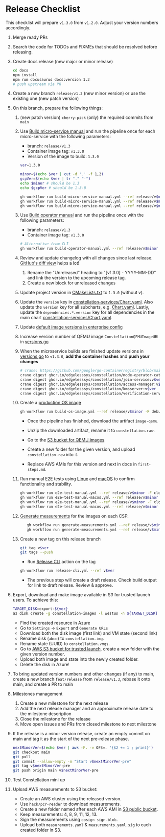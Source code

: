 # Release Checklist

This checklist will prepare `v1.3.0` from `v1.2.0`. Adjust your version numbers accordingly.

1. Merge ready PRs
2. Search the code for TODOs and FIXMEs that should be resolved before releasing.
3. Create docs release (new major or minor release)

    ```sh
    cd docs
    npm install
    npm run docusaurus docs:version 1.3
    # push upstream via PR
    ```

4. Create a new branch `release/v1.3` (new minor version) or use the existing one (new patch version)
5. On this branch, prepare the following things:
    1. (new patch version) `cherry-pick` (only) the required commits from `main`
    2. Use [Build micro-service manual](https://github.com/edgelesssys/constellation/actions/workflows/build-micro-service-manual.yml) and run the pipeline once for each micro-service with the following parameters:
        * branch: `release/v1.3`
        * Container image tag: `v1.3.0`
        * Version of the image to build: `1.3.0`

       ```sh
       ver=1.3.0
       ```

        ```sh
        minor=$(echo $ver | cut -d '.' -f 1,2)
        gcpVer=$(echo $ver | tr "." "-")
        echo $minor # should be 1.3
        echo $gcpVer # should be 1-3-0
        ```

        ```sh
        gh workflow run build-micro-service-manual.yml --ref release/v$minor -F microService=join-service -F imageTag=v$ver -F version=$ver --repo edgelesssys/constellation
        gh workflow run build-micro-service-manual.yml --ref release/v$minor -F microService=kmsserver -F imageTag=v$ver -F version=$ver --repo edgelesssys/constellation
        gh workflow run build-micro-service-manual.yml --ref release/v$minor -F microService=verification-service -F imageTag=v$ver -F version=$ver --repo edgelesssys/constellation
        ```

    3. Use [Build operator manual](https://github.com/edgelesssys/constellation/actions/workflows/build-operator-manual.yml) and run the pipeline once with the following parameters:
        * branch: `release/v1.3`
        * Container image tag: `v1.3.0`

        ```sh
        # Alternative from CLI
        gh workflow run build-operator-manual.yml --ref release/v$minor -F imageTag=v$ver --repo edgelesssys/constellation
        ```

    4. Review and update changelog with all changes since last release. [GitHub's diff view](https://github.com/edgelesssys/constellation/compare/v2.0.0...main) helps a lot!
       1. Rename the "Unreleased" heading to "[v1.3.0] - YYYY-MM-DD" and link the version to the upcoming release tag.
       2. Create a new block for unreleased changes
    5. Update project version in [CMakeLists.txt](/CMakeLists.txt) to `1.3.0` (without v).
    6. Update the `version` key in [constellation-services/Chart.yaml](/cli/internal/helm/charts/edgeless/constellation-services/Chart.yaml). Also update the `version` key for all subcharts, e.g. [Chart.yaml](/cli/internal/helm/charts/edgeless/constellation-services/charts/kms/Chart.yaml). Lastly, update the `dependencies.*.version` key for all dependencies in the main chart [constellation-services/Chart.yaml](/cli/internal/helm/charts/edgeless/constellation-services/Chart.yaml).
    7. Update [default image versions in enterprise config](/internal/config/images_enterprise.go)
    8. Increase version number of QEMU image `ConstellationQEMUImageURL` in [versions.go](../../internal/versions/versions.go#L64)
    9. When the microservice builds are finished update versions in [versions.go](../../internal/versions/versions.go#L33-L39) to `v1.3.0`, **add the container hashes** and **push your changes**.

        ```sh
        # crane: https://github.com/google/go-containerregistry/blob/main/cmd/crane/doc/crane.md
        crane digest ghcr.io/edgelesssys/constellation/node-operator-catalog:v$ver
        crane digest ghcr.io/edgelesssys/constellation/join-service:v$ver
        crane digest ghcr.io/edgelesssys/constellation/access-manager:v$ver
        crane digest ghcr.io/edgelesssys/constellation/kmsserver:v$ver
        crane digest ghcr.io/edgelesssys/constellation/verification-service:v$ver
        ```

    10. Create a [production OS image](/.github/workflows/build-os-image.yml)

        ```sh
        gh workflow run build-os-image.yml --ref release/v$minor -F debug=false -F imageVersion=v$ver
        ```

        * Once the pipeline has finished, download the artifact `image-qemu`.
        * Unzip the downloaded artifact, rename it to `constellation.raw`.
        * Go to the [S3 bucket for QEMU images](https://s3.console.aws.amazon.com/s3/buckets/cdn-constellation-backend?region=eu-central-1&prefix=constellation/images/mini-constellation/&showversions=false)
        * Create a new folder for the given version, and upload `constellation.raw` into it.

        * Replace AWS AMIs for this version and next in docs in `first-steps.md`.

    11. Run manual E2E tests using [Linux](/.github/workflows/e2e-test-manual.yml) and [macOS](/.github/workflows/e2e-test-manual-macos.yml) to confirm functionality and stability.

        ```sh
        gh workflow run e2e-test-manual.yml --ref release/v$minor -F cloudProvider=azure -F machineType=Standard_DC4as_v5 -F test="sonobuoy full" -F osImage=/CommunityGalleries/ConstellationCVM-b3782fa0-0df7-4f2f-963e-fc7fc42663df/Images/constellation/Versions/$ver -F isDebugImage=false
        gh workflow run e2e-test-manual-macos.yml --ref release/v$minor -F cloudProvider=azure -F machineType=Standard_DC4as_v5 -F test="sonobuoy full" -F osImage=/CommunityGalleries/ConstellationCVM-b3782fa0-0df7-4f2f-963e-fc7fc42663df/Images/constellation/Versions/$ver -F isDebugImage=false
        gh workflow run e2e-test-manual.yml --ref release/v$minor -F cloudProvider=gcp -F machineType=n2d-standard-4 -F test="sonobuoy full" -F osImage=projects/constellation-images/global/images/constellation-v$gcpVer -F isDebugImage=false
        gh workflow run e2e-test-manual-macos.yml --ref release/v$minor -F cloudProvider=gcp -F machineType=n2d-standard-4 -F test="sonobuoy full" -F osImage=projects/constellation-images/global/images/constellation-v$gcpVer -F isDebugImage=false
        ```

    12. [Generate measurements](/.github/workflows/generate-measurements.yml) for the images on each CSP.

        ```sh
           gh workflow run generate-measurements.yml --ref release/v$minor -F cloudProvider=azure -F osImage=/CommunityGalleries/ConstellationCVM-b3782fa0-0df7-4f2f-963e-fc7fc42663df/Images/constellation/Versions/$ver -F isDebugImage=false
           gh workflow run generate-measurements.yml --ref release/v$minor -F cloudProvider=gcp -F osImage=projects/constellation-images/global/images/constellation-v$gcpVer -F isDebugImage=false
        ```

    13. Create a new tag on this release branch

        ```sh
        git tag v$ver
        git tags --push
        ```

        * Run [Release CLI](https://github.com/edgelesssys/constellation/actions/workflows/release-cli.yml) action on the tag

        ```sh
        gh workflow run release-cli.yml --ref v$ver
        ```

        * The previous step will create a draft release. Check build output for link to draft release. Review & approve.
6. Export, download and make image available in S3 for trusted launch users. To achieve this:

    ```sh
    TARGET_DISK=export-${ver}
    az disk create -g constellation-images -l westus -n ${TARGET_DISK} --hyper-v-generation V2 --os-type Linux --sku standard_lrs --security-type TrustedLaunch --gallery-image-reference /subscriptions/0d202bbb-4fa7-4af8-8125-58c269a05435/resourceGroups/CONSTELLATION-IMAGES/providers/Microsoft.Compute/galleries/Constellation/images/constellation/versions/${ver}
    ```

    * Find the created resource in Azure
    * Go to `Settings` -> `Export` and `Generate URLs`
    * Download both the disk image (first link) and VM state (second link)
    * Rename disk (`abcd`) to `constellation.img`.
    * Rename state (UUID) to `constellation.vmgs`.
    * Go to [AWS S3 bucket for trusted launch](https://s3.console.aws.amazon.com/s3/buckets/cdn-constellation-backend?prefix=constellation/images/azure/trusted-launch/&region=eu-central-1), create a new folder with the given version number.
    * Upload both image and state into the newly created folder.
    * Delete the disk in Azure!

7. To bring updated version numbers and other changes (if any) to main, create a new branch `feat/release` from `release/v1.3`, rebase it onto main, and create a PR to main
8. Milestones management
   1. Create a new milestone for the next release
   2. Add the next release manager and an approximate release date to the milestone description
   3. Close the milestone for the release
   4. Move open issues and PRs from closed milestone to next milestone
9. If the release is a minor version release, create an empty commit on main and tag it as the start of the next pre-release phase.

    ```sh
    nextMinorVer=$(echo $ver | awk -F. -v OFS=. '{$2 += 1 ; print}')
    git checkout main
    git pull
    git commit --allow-empty -m "Start v$nextMinorVer-pre"
    git tag v$nextMinorVer-pre
    git push origin main v$nextMinorVer-pre
    ```

10. Test Constellation mini up

11. Upload AWS measurements to S3 bucket:
    * Create an AWS cluster using the released version.
    * Use `hack/pcr-reader` to download measurements.
    * Create a new folder named after each AWS AMI in [S3 public bucket](https://s3.console.aws.amazon.com/s3/buckets/public-edgeless-constellation?region=us-east-2&tab=objects).
    * Keep measurements: 4, 8, 9, 11, 12, 13.
    * Sign the measurements using `cosign sign-blob`.
    * Upload both `measurements.yaml` & `measurements.yaml.sig` to each created folder in S3.

